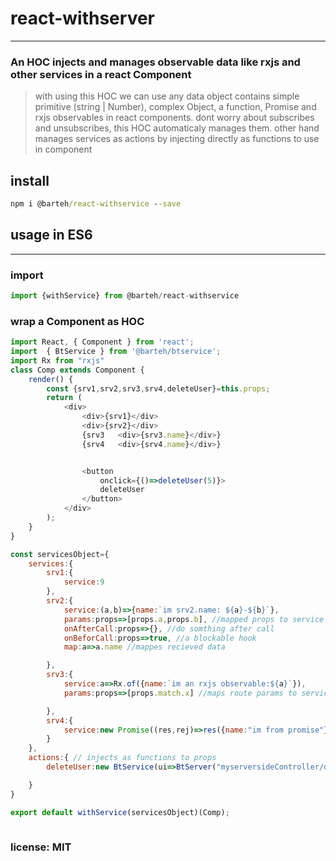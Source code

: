 # react-withserver
- - -
  ### An  HOC injects and manages observable data like rxjs and other services in a react Component

> with using this HOC we can use any data object contains simple primitive (string | Number), complex Object, a function, Promise and rxjs observables in react components.
> dont worry about subscribes and unsubscribes, this HOC automaticaly manages them.
> other hand manages services as actions by injecting directly as functions to use in component






## install 
```cmd
npm i @barteh/react-withservice --save
```

## usage in ES6
***

### import

```js
import {withService} from @barteh/react-withservice

```

### wrap a Component as HOC

```js
import React, { Component } from 'react';
import  { BtService } from '@barteh/btservice';
import Rx from "rxjs"
class Comp extends Component {
    render() {
        const {srv1,srv2,srv3,srv4,deleteUser}=this.props;
        return (
            <div>
                <div>{srv1}</div>
                <div>{srv2}</div>
                {srv3   <div>{srv3.name}</div>}
                {srv4   <div>{srv4.name}</div>}


                <button 
                    onclick={()=>deleteUser(5)}>
                    deleteUser
                </button>
            </div>
        );
    }
}

const servicesObject={
    services:{
        srv1:{
            service:9
        },
        srv2:{
            service:(a,b)=>{name:`im srv2.name: ${a}-${b}`},
            params:props=>[props.a,props.b], //mapped props to service parameter
            onAfterCall:props=>{}, //do somthing after call 
            onBeforCall:props=>true, //a blockable hook
            map:a=>a.name //mappes recieved data

        },
        srv3:{
            service:a=>Rx.of({name:`im an rxjs observable:${a}`}),
            params:props=>[props.match.x] //maps route params to service

        },
        srv4:{
            service:new Promise((res,rej)=>res({name:"im from promise"}))
        }
    },
    actions:{ // injects as functions to props
        deleteUser:new BtService(ui=>BtServer("myserversideController/deleteuser",{userid:ui}))

    }
}

export default withService(servicesObject)(Comp);



``` 

### license: MIT


